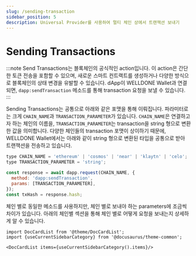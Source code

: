 ```yaml
---
slug: /sending-transaction
sidebar_position: 5
description: Universal Provider를 사용하여 멀티 체인 상에서 트랜잭션 보내기
---
```


# Sending Transactions

:::note
Send Transactions는 블록체인의 공식적인 action입니다. 이 action은 간단한 토큰 전송을 포함할 수 있으며, 새로운 스마트 컨트랙트를 생성하거나 다양한 방식으로 블록체인의 상태 변경을 유발할 수 있습니다. dApp이 WELLDONE Wallet과 연결되면, `dapp:sendTransaction` 메소드를 통해 transaction 요청을 보낼 수 있습니다.
:::

Sending Transactions는 공통으로 아래와 같은 포맷을 통해 이뤄집니다. 파라미터로는 크게 `CHAIN_NAME`과 `TRANSACTION_PARAMETER`가 있습니다. `CHAIN_NAME`은 연결하고자 하는 체인의 이름을, `TRANSACTION_PARAMETER`는 transaction을 string 형으로 변환한 값을 의미합니다. 다양한 체인들의 transaction 포맷이 상이하기 때문에, WELLDONE Wallet에서는 아래와 같이 string 형으로 변환된 타입을 공통으로 받아 트랜잭션을 전송하고 있습니다.

```javascript
type CHAIN_NAME = 'ethereum' | 'cosmos' | 'near' | 'klaytn' | 'celo';
type TRANSACTION_PARAMETER = 'string';

const response = await dapp.request(CHAIN_NAME, {
  method: 'dapp:sendTransaction',
  params: [TRANSACTION_PARAMETER],
});
const txHash = response.hash;
```

체인 별로 동일한 메소드를 사용하지만, 체인 별로 보내야 하는 parameters에 조금씩 차이가 있습니다. 아래의 체인별 섹션을 통해 체인 별로 어떻게 요청을 보내는지 상세하게 알 수 있습니다.

```mdx-code-block
import DocCardList from '@theme/DocCardList';
import {useCurrentSidebarCategory} from '@docusaurus/theme-common';

<DocCardList items={useCurrentSidebarCategory().items}/>
```
